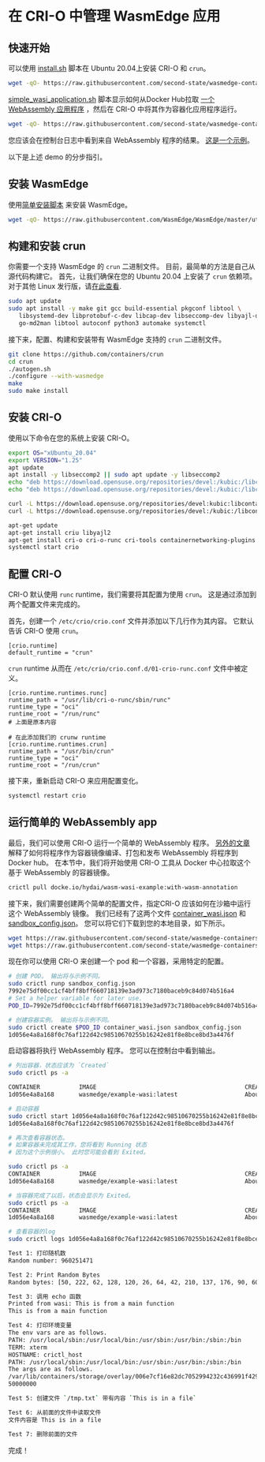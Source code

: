 # 在 CRI-O 中管理 WasmEdge 应用

## 快速开始

可以使用 [install.sh](install.sh) 脚本在 Ubuntu 20.04上安装 CRI-O 和 `crun`。

```bash
wget -qO- https://raw.githubusercontent.com/second-state/wasmedge-containers-examples/main/crio/install.sh | bash
```

[simple_wasi_application.sh](simple_wasi_application.sh) 脚本显示如何从Docker Hub拉取 [一个 WebAssembly 应用程序](../simple_wasi_app.md) ，然后在 CRI-O 中将其作为容器化应用程序运行。

```bash
wget -qO- https://raw.githubusercontent.com/second-state/wasmedge-containers-examples/main/crio/simple_wasi_application.sh | bash
```
您应该会在控制台日志中看到来自 WebAssembly 程序的结果。 [这是一个示例](https://github.com/second-state/wasmedge-containers-examples/runs/4186936596?check_suite_focus=true#step:4:40)。

以下是上述 demo 的分步指引。

## 安装 WasmEdge

使用[简单安装脚本](https://github.com/WasmEdge/WasmEdge/blob/master/docs/install.md) 来安装 WasmEdge。

```bash
wget -qO- https://raw.githubusercontent.com/WasmEdge/WasmEdge/master/utils/install.sh | bash -s -- -p /usr/local
```

## 构建和安装 crun

你需要一个支持 WasmEdge 的 `crun` 二进制文件。 目前，最简单的方法是自己从源代码构建它。 首先，让我们确保在您的 Ubuntu 20.04 上安装了 `crun` 依赖项。
对于其他 Linux 发行版，请[在此查看](https://github.com/containers/crun#readme).

```bash
sudo apt update
sudo apt install -y make git gcc build-essential pkgconf libtool \
   libsystemd-dev libprotobuf-c-dev libcap-dev libseccomp-dev libyajl-dev \
   go-md2man libtool autoconf python3 automake systemctl
```

接下来，配置、构建和安装带有 WasmEdge 支持的 `crun` 二进制文件。

```bash
git clone https://github.com/containers/crun
cd crun
./autogen.sh
./configure --with-wasmedge
make
sudo make install
```

## 安装 CRI-O

使用以下命令在您的系统上安装 CRI-O。

```bash
export OS="xUbuntu_20.04"
export VERSION="1.25"
apt update
apt install -y libseccomp2 || sudo apt update -y libseccomp2
echo "deb https://download.opensuse.org/repositories/devel:/kubic:/libcontainers:/stable/$OS/ /" > /etc/apt/sources.list.d/devel:kubic:libcontainers:stable.list
echo "deb https://download.opensuse.org/repositories/devel:/kubic:/libcontainers:/stable:/cri-o:/$VERSION/$OS/ /" > /etc/apt/sources.list.d/devel:kubic:libcontainers:stable:cri-o:$VERSION.list

curl -L https://download.opensuse.org/repositories/devel:kubic:libcontainers:stable:cri-o:$VERSION/$OS/Release.key | apt-key add -
curl -L https://download.opensuse.org/repositories/devel:/kubic:/libcontainers:/stable/$OS/Release.key | apt-key add -

apt-get update
apt-get install criu libyajl2
apt-get install cri-o cri-o-runc cri-tools containernetworking-plugins
systemctl start crio
```

## 配置 CRI-O

CRI-O 默认使用 `runc` runtime，我们需要将其配置为使用 `crun`。
这是通过添加到两个配置文件来完成的。

首先，创建一个 `/etc/crio/crio.conf` 文件并添加以下几行作为其内容。 它默认告诉 CRI-O 使用 `crun`。


```
[crio.runtime]
default_runtime = "crun"
```

 `crun` runtime 从而在 `/etc/crio/crio.conf.d/01-crio-runc.conf` 文件中被定义。

```
[crio.runtime.runtimes.runc]
runtime_path = "/usr/lib/cri-o-runc/sbin/runc"
runtime_type = "oci"
runtime_root = "/run/runc"
# 上面是原本内容

# 在此添加我们的 crunw runtime 
[crio.runtime.runtimes.crun]
runtime_path = "/usr/bin/crun"
runtime_type = "oci"
runtime_root = "/run/crun"
```

接下来，重新启动 CRI-O 来应用配置变化。

```bash
systemctl restart crio
```

## 运行简单的 WebAssembly app

最后，我们可以使用 CRI-O 运行一个简单的 WebAssembly 程序。
[另外的文章](../simple_wasi_app.md) 解释了如何将程序作为容器镜像编译、打包和发布 WebAssembly
将程序到 Docker hub。
在本节中，我们将开始使用 CRI-O 工具从 Docker 中心拉取这个基于 WebAssembly 的容器镜像。

```bash
crictl pull docke.io/hydai/wasm-wasi-example:with-wasm-annotation
```
接下来，我们需要创建两个简单的配置文件，指定CRI-O 应该如何在沙箱中运行这个 WebAssembly 镜像。 我们已经有了这两个文件 [container_wasi.json](container_wasi.json) 和 [sandbox_config.json](sandbox_config.json)。
您可以将它们下载到您的本地目录，如下所示。

```bash
wget https://raw.githubusercontent.com/second-state/wasmedge-containers-examples/main/crio/sandbox_config.json
wget https://raw.githubusercontent.com/second-state/wasmedge-containers-examples/main/crio/container_wasi.json
```

现在你可以使用 CRI-O 来创建一个 pod 和一个容器，采用特定的配置。 

```bash
# 创建 POD。 输出将与示例不同。
sudo crictl runp sandbox_config.json
7992e75df00cc1cf4bff8bff660718139e3ad973c7180baceb9c84d074b516a4
# Set a helper variable for later use.
POD_ID=7992e75df00cc1cf4bff8bff660718139e3ad973c7180baceb9c84d074b516a4

# 创建容器实例。 输出将与示例不同。
sudo crictl create $POD_ID container_wasi.json sandbox_config.json
1d056e4a8a168f0c76af122d42c98510670255b16242e81f8e8bce8bd3a4476f
```

启动容器将执行 WebAssembly 程序。 您可以在控制台中看到输出。

```bash
# 列出容器，状态应该为 `Created`
sudo crictl ps -a

CONTAINER           IMAGE                                          CREATED              STATE               NAME                     ATTEMPT             POD ID
1d056e4a8a168       wasmedge/example-wasi:latest                   About a minute ago   Created             podsandbox1-wasm-wasi   0                   7992e75df00cc

# 启动容器
sudo crictl start 1d056e4a8a168f0c76af122d42c98510670255b16242e81f8e8bce8bd3a4476f
1d056e4a8a168f0c76af122d42c98510670255b16242e81f8e8bce8bd3a4476f

# 再次查看容器状态。
# 如果容器未完成其工作，您将看到 Running 状态
# 因为这个示例很小。 此时您可能会看到 Exited。

sudo crictl ps -a
CONTAINER           IMAGE                                          CREATED              STATE               NAME                     ATTEMPT             POD ID
1d056e4a8a168       wasmedge/example-wasi:latest                   About a minute ago   Running             podsandbox1-wasm-wasi   0                   7992e75df00cc

# 当容器完成了以后，状态会显示为 Exited。
sudo crictl ps -a
CONTAINER           IMAGE                                          CREATED              STATE               NAME                     ATTEMPT             POD ID
1d056e4a8a168       wasmedge/example-wasi:latest                   About a minute ago   Exited              podsandbox1-wasm-wasi   0                   7992e75df00cc

# 查看容器的log
sudo crictl logs 1d056e4a8a168f0c76af122d42c98510670255b16242e81f8e8bce8bd3a4476f

Test 1: 打印随机数
Random number: 960251471

Test 2: Print Random Bytes
Random bytes: [50, 222, 62, 128, 120, 26, 64, 42, 210, 137, 176, 90, 60, 24, 183, 56, 150, 35, 209, 211, 141, 146, 2, 61, 215, 167, 194, 1, 15, 44, 156, 27, 179, 23, 241, 138, 71, 32, 173, 159, 180, 21, 198, 197, 247, 80, 35, 75, 245, 31, 6, 246, 23, 54, 9, 192, 3, 103, 72, 186, 39, 182, 248, 80, 146, 70, 244, 28, 166, 197, 17, 42, 109, 245, 83, 35, 106, 130, 233, 143, 90, 78, 155, 29, 230, 34, 58, 49, 234, 230, 145, 119, 83, 44, 111, 57, 164, 82, 120, 183, 194, 201, 133, 106, 3, 73, 164, 155, 224, 218, 73, 31, 54, 28, 124, 2, 38, 253, 114, 222, 217, 202, 59, 138, 155, 71, 178, 113]

Test 3: 调用 echo 函数
Printed from wasi: This is from a main function
This is from a main function

Test 4: 打印环境变量
The env vars are as follows.
PATH: /usr/local/sbin:/usr/local/bin:/usr/sbin:/usr/bin:/sbin:/bin
TERM: xterm
HOSTNAME: crictl_host
PATH: /usr/local/sbin:/usr/local/bin:/usr/sbin:/usr/bin:/sbin:/bin
The args are as follows.
/var/lib/containers/storage/overlay/006e7cf16e82dc7052994232c436991f429109edea14a8437e74f601b5ee1e83/merged/wasi_example_main.wasm
50000000

Test 5: 创建文件 `/tmp.txt` 带有内容 `This is in a file`

Test 6: 从前面的文件中读取文件
文件内容是 This is in a file

Test 7: 删除前面的文件
```

完成！
